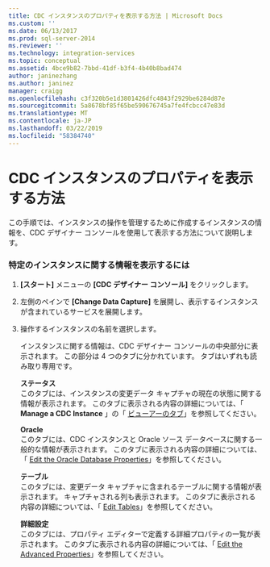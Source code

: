 ```yaml
---
title: CDC インスタンスのプロパティを表示する方法 | Microsoft Docs
ms.custom: ''
ms.date: 06/13/2017
ms.prod: sql-server-2014
ms.reviewer: ''
ms.technology: integration-services
ms.topic: conceptual
ms.assetid: 4bce9b82-7bbd-41df-b3f4-4b40b8bad474
author: janinezhang
ms.author: janinez
manager: craigg
ms.openlocfilehash: c3f320b5e1d3801426dfc4843f2929be6284d87e
ms.sourcegitcommit: 5a8678bf85f65be590676745a7fe4fcbcc47e83d
ms.translationtype: MT
ms.contentlocale: ja-JP
ms.lasthandoff: 03/22/2019
ms.locfileid: "58384740"
---
```

# <a name="how-to-view-the-cdc-instance-properties"></a>CDC インスタンスのプロパティを表示する方法
  この手順では、インスタンスの操作を管理するために作成するインスタンスの情報を、CDC デザイナー コンソールを使用して表示する方法について説明します。  
  
### <a name="to-view-information-about-a-specific-instance"></a>特定のインスタンスに関する情報を表示するには  
  
1.  **[スタート]** メニューの **[CDC デザイナー コンソール]** をクリックします。  
  
2.  左側のペインで **[Change Data Capture]** を展開し、表示するインスタンスが含まれているサービスを展開します。  
  
3.  操作するインスタンスの名前を選択します。  
  
     インスタンスに関する情報は、CDC デザイナー コンソールの中央部分に表示されます。 この部分は 4 つのタブに分かれています。 タブはいずれも読み取り専用です。  
  
     **ステータス**  
     このタブには、インスタンスの変更データ キャプチャの現在の状態に関する情報が表示されます。 このタブに表示される内容の詳細については、「 **Manage a CDC Instance** 」の「 [ビューアーのタブ](manage-a-cdc-instance.md)」を参照してください。  
  
     **Oracle**  
     このタブには、CDC インスタンスと Oracle ソース データベースに関する一般的な情報が表示されます。 このタブに表示される内容の詳細については、「 [Edit the Oracle Database Properties](edit-the-oracle-database-properties.md)」を参照してください。  
  
     **テーブル**  
     このタブには、変更データ キャプチャに含まれるテーブルに関する情報が表示されます。 キャプチャされる列も表示されます。 このタブに表示される内容の詳細については、「 [Edit Tables](edit-tables.md)」を参照してください。  
  
     **詳細設定**  
     このタブには、プロパティ エディターで定義する詳細プロパティの一覧が表示されます。 このタブに表示される内容の詳細については、「 [Edit the Advanced Properties](edit-the-advanced-properties.md)」を参照してください。  
  
  
